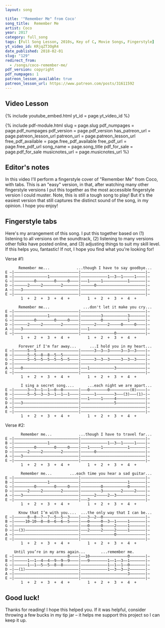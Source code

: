 ```yaml
---
layout: song

title: '"Remember Me" from Coco'
song_title:  Remember Me
artist: Coco
year: 2017
category: full_song
tags: [Full Song Lesson, 2010s, Key of C, Movie Songs, Fingerstyle]
yt_video_id: KRjqZT3OgR4
date_published: 2018-02-01
slug: "129"
redirect_from:
  - /songs/coco-remember-me/
pdf_version: copyright
pdf_numpages: 1
patreon_lesson_available: true
patreon_lesson_url: https://www.patreon.com/posts/31611592
---
```


## Video Lesson

{% include youtube_embed.html yt_id = page.yt_video_id %}



{% include pdf-module.html slug = page.slug pdf_numpages = page.pdf_numpages pdf_version = page.pdf_version has_patreon_url = page.patreon_lesson_url patreon_url = page.patreon_lesson_url free_pdf_available = page.free_pdf_available free_pdf_url = page.free_pdf_url song_name = page.song_title pdf_for_sale = page.pdf_for_sale musicnotes_url = page.musicnotes_url %}

## Editor's notes

In this video I'll perform a fingerstyle cover of "Remember Me" from Coco, with tabs. This is an "easy" version, in that, after watching many other fingerstyle versions I put this together as the most accessible fingerstyle version I could muster. Note, this is still a tough song to play! But it's the easiest version that still captures the distinct sound of the song, in my opinion. I hope you enjoy!


## Fingerstyle tabs

Here's my arrangement of this song. I put this together based on (1) listening to all versions on the soundtrack, (2) listening to many versions other folks have posted online, and (3) adjusting things to suit my skill level. If this helps you, fantastic! If not, I hope you find what you're looking for!

Verse #1:

          Remember me...            ...though I have to say goodbye...
    E –|–––––––––––––––––––––––––––––|–––––––––––––––––––––––––––––|–
    B –|–––––––––––––––1–––––––––––––|––––––––––––1––3––1–––––1––––|–
    G –|–––––––––0––––––––0–––––0––––|–––1–––––1–––––––––––1–––––––|–
    D –|––––––2–––––2––––––––2–––––––|––––––0––––––––––––––––––––––|–
    A –|–––3–––––––––––––––––––––––––|–––––––––––––––––––––––––––––|–
    E –|–––––––––––––––––––––––––––––|–––––––––––––––––––––––––––––|–
           1  +  2  +  3  +  4  +        1  +  2  +  3  +  4  +

          Remember me...               ...don't let it make you cry...
    E –|–––––––––––––––––––––––––––––|–––––––––––––––––––––––––––––|–
    B –|–––––––––––––––1–––––––––––––|–––––––––3–––––––––––3–––––––|–
    G –|–––––––––0––––––––0–––––0––––|–––––––––0–––––––––––1–––––––|–
    D –|––––––2–––––2––––––––2–––––––|––––––2–––––2–––––0–––––0––––|–
    A –|–––3–––––––––––––––––––––––––|–––1–––––––––––––––––––––––––|–
    E –|–––––––––––––––––––––––––––––|–––––––––––––––0–––––––––––––|–
           1  +  2  +  3  +  4  +        1  +  2  +  3  +  4  +

          Forever if I'm far away...      ...I hold you in my heart...
    E –|––––––5––5–––––––––––––––––––|––––––3––3––3–––––3––3––3––––|–
    B –|––––––5––5––8––8––5––5–––––––|–––––––––––––––––––––––––––––|–
    G –|––––––5––5––5––5––5––5––5––––|––––––3––3––3–––––3––3––3––––|–
    D –|–––––––––––––––––––––––––––––|–––––––––––––––––––––––––––––|–
    A –|–––0–––––––––––––––––––––––––|–––1–––––––––––3–––––––––––––|–
    E –|–––––––––––––––––––––––––––––|–––––––––––––––––––––––––––––|–
           1  +  2  +  3  +  4  +        1  +  2  +  3  +  4  +

           I sing a secret song....      ...each night we are apart...
    E –|––––––3––3––1––1––0––0–––––––|–––0––––––––0–––––––––(0)––––|–
    B –|––––––5––5––3––3––1––1––1––––|––––––1––––––––3–––(3)–––(1)–|–
    G –|–––––––––––––––––––––––––––––|–––1–––––1–––––4–––––––––––––|–
    D –|–––3–––––––––––––––––––––––––|–––––––––––––––5–––––––––––––|–
    A –|–––––––––––––––––––––––––––––|–––––––––––––––––––––––––––––|–
    E –|–––––––––––––––––––––––––––––|–––––––––––––––––––––––––––––|–
           1  +  2  +  3  +  4  +        1  +  2  +  3  +  4  +

Verse #2:

           Remember me...            ...though I have to travel far...
    E –|–––––––––––––––––––––––––––––|–––––––––––––––––––––––––––––|–
    B –|–––––––––––––––1–––––––––––––|––––––––––––1––3––1–––––1––––|–
    G –|–––––––––0––––––––0–––––0––––|–––1–––––1–––––––––––1–––––––|–
    D –|––––––2–––––2––––––––2–––––––|––––––0––––––––––––––––––––––|–
    A –|–––3–––––––––––––––––––––––––|–––––––––––––––––––––––––––––|–
    E –|–––––––––––––––––––––––––––––|–––––––––––––––––––––––––––––|–
           1  +  2  +  3  +  4  +        1  +  2  +  3  +  4  +

           Remember me...        ...each time you hear a sad guitar...
    E –|–––––––––––––––––––––––––––––|–––––––––––––––––––––––––––––|–
    B –|–––––––––––––––1–––––––––––––|–––––––––––––––––––––1–––––––|–
    G –|–––––––––0––––––––0–––––0––––|–––––––––0–––––––––––0–––––––|–
    D –|––––––2–––––2––––––––2–––––––|–––––––––3––––––––2–––––2––––|–
    A –|–––3–––––––––––––––––––––––––|––––––2–––––2––3–––––––––––––|–
    E –|–––––––––––––––––––––––––––––|–––3–––––––––––––––––––––––––|–
           1  +  2  +  3  +  4  +        1  +  2  +  3  +  4  +

          Know that I’m with you....  ...the only way that I can be...
    E –|––––––8––8––7––7––5––5––3––––|–––3––2––0–––––––––––––––––––|–
    B –|–––––10–10––8––8––6––6––5––––|–––0–––––0––3––1–––––1–––––––|–
    G –|–––––––––––––––––––––––––––––|–––0–––––0–––––2–––––1–––––––|–
    D –|––(3)––––––––––––––––––––––––|–––2–––––2–––––2–––––1–––––––|–
    A –|–––––––––––––––––––––––––––––|–––––––––––––––0–––––––––––––|–
    E –|–––––––––––––––––––––––––––––|–––––––––––––––––––––––––––––|–
           1  +  2  +  3  +  4  +        1  +  2  +  3  +  4  +

        Until you’re in my arms again...       ...remember me.
    E –|––––––––––––––––––––––––8––––|––10–––––––––––––––––0–––––––|–
    B –|––––––1––1––4––4––9––9––9––––|–––9––––––––1––1––3––1–––––––|–
    G –|––––––1––1––5––5––8––8–––––––|––––––––––––1––1––1––0–––––––|–
    D –|––(1)––––––––––––––––––––––––|––––––––––––1––3––3––2–––––––|–
    A –|–––––––––––––––––––––––––––––|–––––––––––––––––––––3–––––––|–
    E –|–––––––––––––––––––––––––––––|–––––––––––––––––––––––––––––|–
           1  +  2  +  3  +  4  +        1  +  2  +  3  +  4  +

## Good luck!

Thanks for reading! I hope this helped you. If it was helpful, consider throwing a few bucks in my tip jar – it helps me support this project so I can keep it up.
